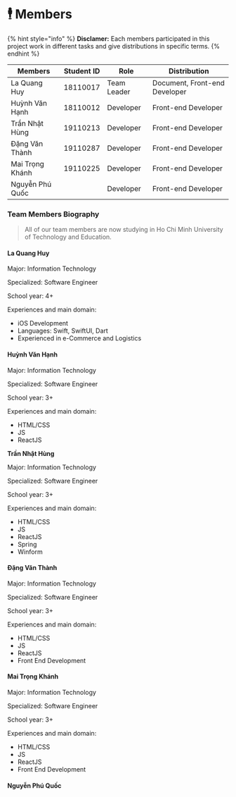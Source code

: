 # 🕴 Members

{% hint style="info" %}
**Disclamer:** Each members participated in this project work in different tasks and give distributions in specific terms.
{% endhint %}

| Members         | Student ID | Role        | Distribution                  |
| --------------- | ---------- | ----------- | ----------------------------- |
| La Quang Huy    | 18110017   | Team Leader | Document, Front-end Developer |
| Huỳnh Văn Hạnh  | 18110012   | Developer   |  Front-end Developer          |
| Trần Nhật Hùng  | 19110213   | Developer   |  Front-end Developer          |
| Đặng Văn Thành  | 19110287   | Developer   |  Front-end Developer          |
| Mai Trọng Khánh | 19110225   | Developer   |  Front-end Developer          |
| Nguyễn Phú Quốc |            | Developer   |  Front-end Developer          |

### Team Members Biography

> All of our team members are now studying in Ho Chi Minh University of Technology and Education.&#x20;

#### La Quang Huy

Major: Information Technology

Specialized: Software Engineer

School year: 4+

Experiences and main domain:

* iOS Development
* Languages: Swift, SwiftUI, Dart
* Experienced in e-Commerce and Logistics

#### Huỳnh Văn Hạnh

Major: Information Technology&#x20;

Specialized: Software Engineer&#x20;

School year: 3+&#x20;

Experiences and main domain:&#x20;

* HTML/CSS
* JS
* ReactJS

**Trần Nhật Hùng**

Major: Information Technology&#x20;

Specialized: Software Engineer&#x20;

School year: 3+&#x20;

Experiences and main domain:&#x20;

* HTML/CSS
* JS
* ReactJS
* Spring
* Winform

#### Đặng Văn Thành

Major: Information Technology&#x20;

Specialized: Software Engineer&#x20;

School year: 3+&#x20;

Experiences and main domain:&#x20;

* HTML/CSS
* JS
* ReactJS
* Front End Development

#### Mai Trọng Khánh

Major: Information Technology

Specialized: Software Engineer&#x20;

School year: 3+&#x20;

Experiences and main domain:&#x20;

* HTML/CSS
* JS
* ReactJS
* Front End Development

#### Nguyễn Phú Quốc

